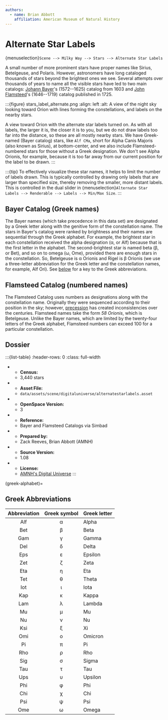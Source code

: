 ```yaml
---
authors:
  - name: Brian Abbott
    affiliation: American Museum of Natural History
---
```



# Alternate Star Labels

{menuselection}`Scene --> Milky Way --> Stars --> Alternate Star Labels`


A small number of more prominent stars have proper names like Sirius, Betelgeuse, and Polaris. However, astronomers have long cataloged thousands of stars beyond the brightest ones we see. Several attempts over thousands of years to name all the visible stars have led to two main catalogs: [Johann Bayer](https://en.wikipedia.org/wiki/Johann_Bayer)'s (1572--1625) catalog from 1603 and [John Flamsteed](https://en.wikipedia.org/wiki/John_Flamsteed)'s (1646--1719) catalog published in 1725.



:::{figure} stars_label_alternate.png
:align: left
:alt: A view of the night sky looking toward Orion with lines forming the constellations, and labels on the nearby stars.

A view toward Orion with the alternate star labels turned on. As with all labels, the larger it is, the closer it is to you, but we do not draw labels too far into the distance, so these are all mostly nearby stars. We have Greek-named (Bayer catalog) stars, like `Alf CMa`, short for Alpha Canis Majoris (also known as Sirius), at bottom-center, and we also include Flamsteed-numbered stars for those without a Greek designation. We don't see Alpha Orionis, for example, because it is too far away from our current position for the label to be drawn.
:::



:::{tip}
To effectively visualize these star names, it helps to limit the number
of labels drawn. This is typically controlled by drawing only
labels that are larger than specified size, thereby removing the
smaller, more distant labels. This is controlled in the dual slider in {menuselection}`Alternate Star Labels --> Renderable --> Labels --> Min/Max Size`.
:::


## Bayer Catalog (Greek names)

The Bayer names (which take precedence in this data set) are designated by a Greek letter along with the genitive form of the constellation name. The stars in Bayer's catalog were ranked by brightness and their names are sequential through the Greek alphabet. For example, the brightest star in each constellation received the alpha designation (α, or Alf) because that is the first letter in the alphabet. The second-brightest star is named beta (β, or Bet), and so on to omega (ω, Ome), provided there are enough stars in the constellation. So, Betelgeuse is α Orionis and Rigel is β Orionis (we use a three-letter abbreviation for the Greek letter and the constellation names, for example, Alf Ori). See [below](#greek-alphabet) for a key to the Greek abbreviations.


## Flamsteed Catalog (numbered names)

The Flamsteed Catalog uses numbers as designations along with the constellation name. Originally they were sequenced according to their position in the sky; however, [precession](https://en.wikipedia.org/wiki/Precession#Axial_precession_(precession_of_the_equinoxes)) has created inconsistencies over the centuries. Flamsteed names take the form _58 Orionis_, which is Betelgeuse. Unlike the Bayer names, which are limited by the twenty-four letters of the Greek alphabet, Flamsteed numbers can exceed 100 for a particular constellation.



## Dossier
:::{list-table}
:header-rows: 0
:class: full-width

* - **Census:**
  - 3,440 stars
* - **Asset File:**
  - `data/assets/scene/digitaluniverse/alternatestarlabels.asset`
* - **OpenSpace Version:**
  - 3
* - **Reference:**
  - Bayer and Flamsteed Catalogs via Simbad
* - **Prepared by:**
  - Zack Reeves, Brian Abbott (AMNH)
* - **Source Version:**
  - 1.08
* - **License:**
  - [AMNH's Digital Universe](https://www.amnh.org/research/hayden-planetarium/digital-universe/download/digital-universe-license)
:::



(greek-alphabet)=
## Greek Abbreviations

| Abbreviation | Greek symbol | Greek letter |
| :----------: | :----------: | :----------- |
| Alf | α | Alpha |
| Bet | β | Beta |
| Gam | γ | Gamma |
| Del | δ | Delta |
| Eps | ε | Epsilon |
| Zet | ζ | Zeta |
| Eta | η | Eta |
| Tet | θ | Theta |
| Iot | ι | Iota |
| Kap | κ | Kappa |
| Lam | λ | Lambda |
| Mu  | μ | Mu |
| Nu  | ν | Nu |
| Ksi | ξ | Xi |
| Omi | ο | Omicron |
| Pi  | π | Pi |
| Rho | ρ | Rho |
| Sig | σ | Sigma |
| Tau | τ | Tau |
| Ups | υ | Upsilon |
| Phi | φ | Phi |
| Chi | χ | Chi |
| Psi | ψ | Psi |
| Ome | ω | Omega |


